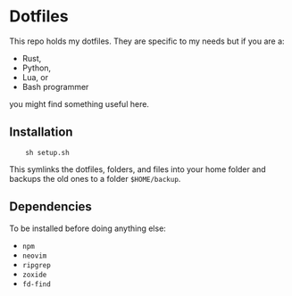 # Dotfiles

This repo holds my dotfiles. They are specific to my needs but if you are a:

- Rust,
- Python,
- Lua, or
- Bash programmer

you might find something useful here.

## Installation

```
    sh setup.sh
```

This symlinks the dotfiles, folders, and files into your home folder and backups the old ones to a folder `$HOME/backup`.

## Dependencies

To be installed before doing anything else:

- `npm`
- `neovim`
- `ripgrep`
- `zoxide`
- `fd-find`
